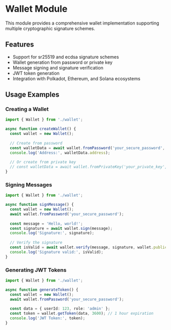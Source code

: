 # Wallet Module

This module provides a comprehensive wallet implementation supporting multiple cryptographic signature schemes.

## Features

- Support for sr25519 and ecdsa signature schemes
- Wallet generation from password or private key
- Message signing and signature verification
- JWT token generation
- Integration with Polkadot, Ethereum, and Solana ecosystems

## Usage Examples

### Creating a Wallet

```typescript
import { Wallet } from './wallet';

async function createWallet() {
  const wallet = new Wallet();
  
  // Create from password
  const walletData = await wallet.fromPassword('your_secure_password', 'sr25519');
  console.log('Address:', walletData.address);
  
  // Or create from private key
  // const walletData = await wallet.fromPrivateKey('your_private_key', 'ecdsa');
}
```

### Signing Messages

```typescript
import { Wallet } from './wallet';

async function signMessage() {
  const wallet = new Wallet();
  await wallet.fromPassword('your_secure_password');
  
  const message = 'Hello, world!';
  const signature = await wallet.sign(message);
  console.log('Signature:', signature);
  
  // Verify the signature
  const isValid = await wallet.verify(message, signature, wallet.public_key);
  console.log('Signature valid:', isValid);
}
```

### Generating JWT Tokens

```typescript
import { Wallet } from './wallet';

async function generateToken() {
  const wallet = new Wallet();
  await wallet.fromPassword('your_secure_password');
  
  const data = { userId: 123, role: 'admin' };
  const token = wallet.getToken(data, 3600); // 1 hour expiration
  console.log('JWT Token:', token);
}
```
